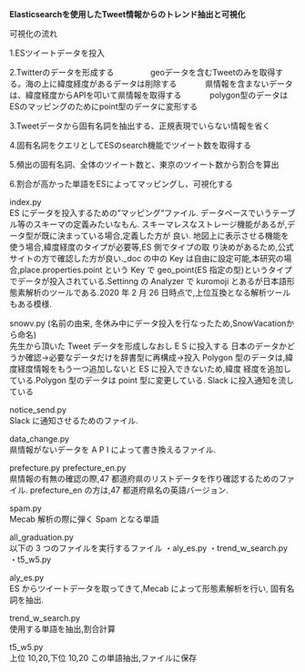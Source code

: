 **Elasticsearchを使用したTweet情報からのトレンド抽出と可視化**

可視化の流れ

1.ESツイートデータを投入  

2.Twitterのデータを形成する  　　
　　geoデータを含むTweetのみを取得する。海の上に緯度経度があるデータは削除する  　　
  　県情報を含まないデータは、緯度経度からAPIを叩いて県情報を取得する  　　
  　polygon型のデータはESのマッピングのためにpoint型のデータに変形する  　
   
   
3.Tweetデータから固有名詞を抽出する、正規表現でいらない情報を省く  

4.固有名詞をクエリとしてESのsearch機能でツイート数を取得する  

5.頻出の固有名詞、全体のツイート数と、東京のツイート数から割合を算出  

6.割合が高かった単語をESによってマッピングし、可視化する  


index.py   
ES にデータを投入するための“マッピング“ファイル. データベースでいうテーブル等のスキーマの定義みたいなもん. スキーマレスなストレージ機能があるが,データ型が既に決まっている場合,定義した方が 良い. 地図上に表示させる機能を使う場合,緯度経度のタイプが必要等,ES 側でタイプの取 り決めがあるため,公式サイトの方で確認した方が良い._doc の中の Key は自由に設定可能,本研究の場合,place.properties.point という Key で geo_point(ES 指定の型)というタイプでデータが投入されている.Settinng の Analyzer で kuromoji とあるが日本語形態素解析のツールである.2020 年 2 月 26 日時点で,上位互換となる解析ツールもある模様.

snowv.py (名前の由来, 冬休み中にデータ投入を行なったため,SnowVacationから命名)   
先生から頂いた Tweet データを形成しなおし E S に投入する
日本のデータかどうか確認→必要なデータだけを辞書型に再構成→投入
Polygon 型のデータは,緯度経度情報をもう一つ追加しないと ES に投入できないため,緯度 経度を追加している.Polygon 型のデータは point 型に変更している.
Slack に投入通知を流している

notice_send.py  
Slack に通知させるためのファイル.

data_change.py  
県情報がないデータを A P I によって書き換えるファイル.


prefecture.py prefecture_en.py  
県情報の有無の確認の際,47 都道府県のリストデータを作り確認するためのファイル. prefecture_en の方は,47 都道府県名の英語バージョン.


spam.py  
Mecab 解析の際に弾く Spam となる単語


all_graduation.py  
以下の 3 つのファイルを実行するファイル 
・aly_es.py
・trend_w_search.py
・t5_w5.py


aly_es.py   
ES からツイートデータを取ってきて,Mecab によって形態素解析を行い, 固有名詞を抽出.  

trend_w_search.py   
使用する単語を抽出,割合計算  

t5_w5.py  
上位 10,20,下位 10,20 この単語抽出,ファイルに保存



